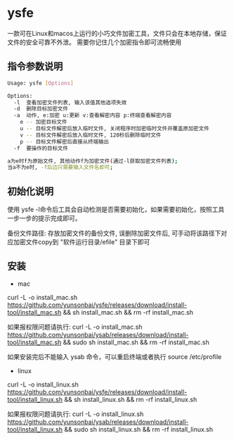 # ysfe

一款可在Linux和macos上运行的小巧文件加密工具，文件只会在本地存储，保证文件的安全可靠不外泄。
需要你记住几个加密指令即可流畅使用

## 指令参数说明
```bash
Usage: ysfe [Options]

Options:
  -l  查看加密文件列表, 输入该值其他选项失效
  -d  删除目标加密文件
  -a  动作, e:加密 u:更新 v:查看解密内容 p:终端查看解密内容
    e -- 加密目标文件
	u -- 目标文件解密后放入临时文件, 关闭程序时加密临时文件并覆盖原加密文件
	v -- 目标文件解密后放入临时文件, 120秒后删除临时文件
	p -- 目标文件解密后直接从终端输出
  -f  要操作的目标文件

a为e时f为原始文件, 其他动作f为加密文件(通过-l获取加密文件列表);
当a不为e时, -f后边只需要输入文件名即可;
```

## 初始化说明
使用 ysfe -l命令后工具会自动检测是否需要初始化，如果需要初始化，按照工具一步一步的提示完成即可。

备份文件路径: 存放加密文件的备份文件, 误删除加密文件后, 可手动将该路径下对应加密文件copy到 "软件运行目录/efile" 目录下即可

## 安装
* mac

curl -L -o install_mac.sh https://github.com/yunsonbai/ysfe/releases/download/install-tool/install_mac.sh && sh install_mac.sh && rm -rf install_mac.sh

如果报权限问题请执行:
curl -L -o install_mac.sh https://github.com/yunsonbai/ysab/releases/download/install-tool/install_mac.sh && sudo sh install_mac.sh && rm -rf install_mac.sh

如果安装完后不能输入 ysab 命令，可以重启终端或者执行 source /etc/profile

* linux

curl -L -o install_linux.sh https://github.com/yunsonbai/ysfe/releases/download/install-tool/install_linux.sh && sh install_linux.sh && rm -rf install_linux.sh

如果报权限问题请执行:
curl -L -o install_linux.sh https://github.com/yunsonbai/ysab/releases/download/install-tool/install_linux.sh && sudo sh install_linux.sh && rm -rf install_linux.sh

